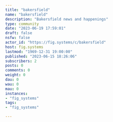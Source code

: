 ```yaml
---
title: "bakersfield" 
name: "bakersfield"
description: "Bakersfield news and happenings"
type: community
date: "2023-06-19 17:59:01"
draft: false
nsfw: false
actor_id: "https://fig.systems/c/bakersfield"
host: fig.systems
lastmod: "1969-12-31 19:00:00"
published: "2023-06-15 18:26:06"
subscribers: 2
posts: 0
comments: 0
weight: 0
dau: 0
wau: 0
mau: 0
instances:
- "fig_systems"
tags: 
- "fig_systems"

---
```

